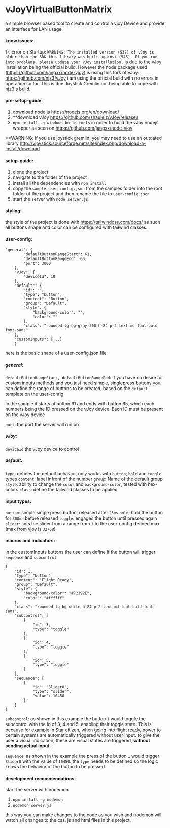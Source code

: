 # vJoyVirtualButtonMatrix

a simple browser based tool to create and control a vjoy Device and provide an interface for LAN usage.

#### know issues:

1): Error on Startup:
`WARNING: The installed version (537) of vJoy is older than the SDK this library was built against (545). If you run into problems, please update your vJoy installation.` is due to the vJoy installation being the official build. However the node package used (https://github.com/jangxx/node-vjoy) is using this fork of vJoy: https://github.com/njz3/vJoy i am using the official build with no errors in operation so far. This is due Joystick Gremlin not being able to cope with njz3's build.

#### pre-setup-guide:

1. download node.js https://nodejs.org/en/download/
2. **download vJoy https://github.com/shauleiz/vJoy/releases
3. `npm install -g windows-build-tools` in order to build the vJoy nodejs wrapper as seen on https://github.com/jangxx/node-vjoy

**WARNING: if you use joystick gremlin, you may need to use an outdated library http://vjoystick.sourceforge.net/site/index.php/download-a-install/download


#### setup-guide:

1. clone the project
2. navigate to the folder of the project
3. install all the dependencies with `npm install`
4. copy the `sample-user-config.json` from the samples folder into the root folder of the project and then rename the file to `user-config.json`
5. start the server with `node server.js`

#### styling:

the style of the project is done with https://tailwindcss.com/docs/ as such all buttons shape and color can be configured with tailwind classes.

#### user-config:

```
"general": {
        "defaultButtonRangeStart": 61,
        "defaultButtonRangeEnd": 65,
        "port": 3000
    },
    "vJoy": {
        "deviceId": 10
    },
    "default": {
        "id": "",
        "type": "button",
        "content": "Button",
        "group": "Default",
        "style": {
            "background-color": "",
            "color": ""
        },
        "class": "rounded-lg bg-gray-300 h-24 p-2 text-md font-bold font-sans"
    },
    "customInputs": [...]
    }
```

here is the basic shape of a user-config.json file

##### general:

`defaultButtonRangeStart, defaultButtonRangeEnd`:
If you have no desire for custom inputs methods and you just need simple, singlepress buttons you can define the range of buttons to be created, based on the `default` template on the user-config

in the sample it starts at button 61 and ends with button 65, which each numbers being the ID pressed on the vJoy device. Each ID must be present on the vJoy device

`port`: the port the server will run on

##### vJoy:

`deviceId` the vJoy device to control

##### default:

`type`: defines the default behavior, only works with `button`, `hold` and `toggle` types
`content`: label infront of the number
`group`: Name of the default group
`style`: ability to change the `color` and `background-color`, tested with hex-colors
`class`: define the tailwind classes to be applied

#### input types:

`button`: simple single press button, released after `25ms`
`hold`: hold the button for `300ms` before released
`toggle`: engages the button until pressed again
`slider`: sets the slider from a range from `1` to the user-config defined max (max from vjoy is `32768`)

#### macros and indicators:

in the customInputs buttons the user can define if the button will trigger `sequence` and `subcontrol`

```
{
    "id": 1,
    "type": "button",
    "content": "Flight Ready",
    "group": "Default",
    "style": {
        "background-color": "#72192E",
        "color": "#ffffff"
    },
    "class": "rounded-lg bg-white h-24 p-2 text-md font-bold font-sans",
    "subcontrol": [
        {
            "id": 3,
            "type": "toggle"
        },
        {
            "id": 4,
            "type": "toggle"
        },
        {
            "id": 5,
            "type": "toggle"
        }
    ],
    "sequence": [
        {
            "id": "Slider0",
            "type": "slider",
            "value": 10450
        }
    ]
}
```

`subcontrol`:
as shown in this example the button `1` would toggle the subcontrol with the id of 3, 4 and 5, enabling their toggle state. This is because for example in Star citizen, when going into flight ready, power to certain systems are automatically triggered without user input. to give the user a visual indication, these are visual states are triggered, **without sending actual input**

`sequence`:
as shown in the example the press of the button `1` would trigger `Slider0` with the value of `10450`. the `type` needs to be defined so the logic knows the behavior of the button to be pressed.

#### development recommendations:

start the server with nodemon
1. `npm install -g nodemon`
2. `nodemon server.js`

this way you can make changes to the code as you wish and nodemon will watch all changes to the css, js and html files in this project.